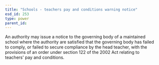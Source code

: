 ```yaml
---
title: "Schools - teachers pay and conditions warning notice"
esd_id: 253
type: power
parent_id:  
---
```


An authority may issue a notice to the governing body of a maintained school where the authority are satisfied that the governing body has failed to comply, or failed to secure compliance by the head teacher, with the provisions of an order under section 122 of the 2002 Act relating to teachers' pay and conditions.

